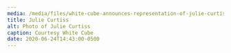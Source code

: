 ```yaml
---
media: /media/files/white-cube-announces-representation-of-julie-curtiss.jpg
title: Julie Curtiss
alt: Photo of Julie Curtiss
caption: Courtesy White Cube
date: 2020-06-24T14:43:00-0500
---
```

